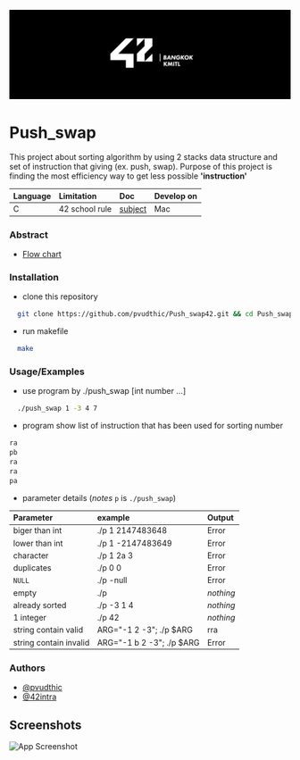<p align="center">
  <img src="assets/42bangkok.jpg" alt="logo" width="auto" height="auto" />
</p>

# Push_swap

This project about sorting algorithm by using 2 stacks data structure and set of instruction that giving (ex. push, swap). Purpose of this project is finding the most efficiency way to get less possible **'instruction'**

| Language     | Limitation            | Doc | Develop on |
| :-------- | :------- | :------------------------- | :--- |
| C | 42 school rule | [subject](assets/en.subject.pdf) | Mac |

### Abstract

- [Flow chart](https://github.com/pvudthic/Push_swap42/wiki/Flow-Chart)

### Installation

- clone this repository
```bash
  git clone https://github.com/pvudthic/Push_swap42.git && cd Push_swap42
```
- run makefile
```bash
  make
```
### Usage/Examples

- use program by ./push_swap [int number ...]
```bash
  ./push_swap 1 -3 4 7
```
- program show list of instruction that has been used for sorting number
```bash
ra
pb
ra
ra
pa
```


- parameter details (*notes* `p` is `./push_swap`)

| Parameter | example     | Output                |
| :-------- | :------- | :------------------------- |
| biger than int | ./p 1 2147483648 | Error |
| lower than int | ./p 1 -2147483649 | Error |
| character | ./p 1 2a 3| Error |
| duplicates | ./p 0 0 | Error |
| `NULL` | ./p -null | Error |
| empty | ./p | *nothing* |
| already sorted | ./p -3 1 4 | *nothing* |
| 1 integer | ./p 42 | *nothing* |
| string contain valid | ARG="-1 2 -3"; ./p $ARG | rra |
| string contain invalid | ARG="-1 b 2 -3"; ./p $ARG | Error |





### Authors

- [@pvudthic](https://github.com/pvudthic)
- [@42intra](https://profile.intra.42.fr/users/pvudthic)


## Screenshots

![App Screenshot](https://via.placeholder.com/468x300?text=App+Screenshot+Here)


